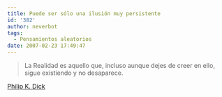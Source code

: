 ```yaml
---
title: Puede ser sólo una ilusión muy persistente
id: '382'
author: neverbot
tags:
  - Pensamientos aleatorios
date: 2007-02-23 17:49:47
---
```


> La Realidad es aquello que, incluso aunque dejes de creer en ello, sigue existiendo y no desaparece.

[Philip K. Dick](http://en.wikipedia.org/wiki/Philip_K._Dick)